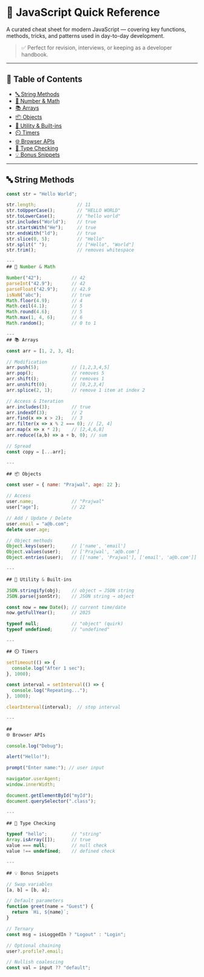 # 🧠 JavaScript Quick Reference

A curated cheat sheet for modern JavaScript — covering key functions, methods, tricks, and patterns used in day-to-day development.

> ✅ Perfect for revision, interviews, or keeping as a developer handbook.

---

## 📌 Table of Contents
- [🔤 String Methods](#-string-methods)
- [🔢 Number & Math](#-number--math)
- [📚 Arrays](#-arrays)
- [📦 Objects](#-objects)
- [🧰 Utility & Built-ins](#-utility--built-ins)
- [⏲️ Timers](#️-timers)
- [🌐 Browser APIs](#-browser-apis)
- [🧪 Type Checking](#-type-checking)
- [💡 Bonus Snippets](#-bonus-snippets)

---

## 🔤 String Methods

```js
const str = "Hello World";

str.length;               // 11
str.toUpperCase();        // "HELLO WORLD"
str.toLowerCase();        // "hello world"
str.includes("World");    // true
str.startsWith("He");     // true
str.endsWith("ld");       // true
str.slice(0, 5);          // "Hello"
str.split(" ");           // ["Hello", "World"]
str.trim();               // removes whitespace

---
## 🔢 Number & Math

Number("42");           // 42
parseInt("42.9");       // 42
parseFloat("42.9");     // 42.9
isNaN("abc");           // true
Math.floor(4.9);        // 4
Math.ceil(4.1);         // 5
Math.round(4.6);        // 5
Math.max(1, 4, 6);      // 6
Math.random();          // 0 to 1

---
## 📚 Arrays

const arr = [1, 2, 3, 4];

// Modification
arr.push(5);            // [1,2,3,4,5]
arr.pop();              // removes 5
arr.shift();            // removes 1
arr.unshift(0);         // [0,2,3,4]
arr.splice(2, 1);       // remove 1 item at index 2

// Access & Iteration
arr.includes(3);        // true
arr.indexOf(3);         // 2
arr.find(x => x > 2);   // 3
arr.filter(x => x % 2 === 0); // [2, 4]
arr.map(x => x * 2);    // [2,4,6,8]
arr.reduce((a,b) => a + b, 0); // sum

// Spread
const copy = [...arr];

---

## 📦 Objects

const user = { name: "Prajwal", age: 22 };

// Access
user.name;              // "Prajwal"
user["age"];            // 22

// Add / Update / Delete
user.email = "a@b.com";
delete user.age;

// Object methods
Object.keys(user);      // ['name', 'email']
Object.values(user);    // ['Prajwal', 'a@b.com']
Object.entries(user);   // [['name', 'Prajwal'], ['email', 'a@b.com']]

---

## 🧰 Utility & Built-ins

JSON.stringify(obj);    // object → JSON string
JSON.parse(jsonStr);    // JSON string → object

const now = new Date(); // current time/date
now.getFullYear();      // 2025

typeof null;            // "object" (quirk)
typeof undefined;       // "undefined"

---

## ⏲️ Timers

setTimeout(() => {
  console.log("After 1 sec");
}, 1000);

const interval = setInterval(() => {
  console.log("Repeating...");
}, 1000);

clearInterval(interval);  // stop interval

---

## 
🌐 Browser APIs

console.log("Debug");

alert("Hello!");

prompt("Enter name:"); // user input

navigator.userAgent;
window.innerWidth;

document.getElementById("myId");
document.querySelector(".class");

---

## 🧪 Type Checking

typeof "hello";         // "string"
Array.isArray([]);      // true
value === null;         // null check
value !== undefined;    // defined check

---

## 💡 Bonus Snippets

// Swap variables
[a, b] = [b, a];

// Default parameters
function greet(name = "Guest") {
  return `Hi, ${name}`;
}

// Ternary
const msg = isLoggedIn ? "Logout" : "Login";

// Optional chaining
user?.profile?.email;

// Nullish coalescing
const val = input ?? "default";

